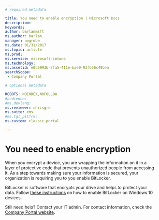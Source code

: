 ```yaml
---
# required metadata

title: You need to enable encryption | Microsoft Docs
description:
keywords:
author: barlanmsftms.author: barlan
manager: angrobe
ms.date: 01/31/2017
ms.topic: article
ms.prod:
ms.service: microsoft-intune
ms.technology:
ms.assetid: e0c5993b-3fa5-411e-bae0-93fb66c49beasearchScope: - Company Portal

# optional metadata

ROBOTS: NOINDEX,NOFOLLOW
#audience:
#ms.devlang:
ms.reviewer: chrisgre
ms.suite: ems
#ms.tgt_pltfrm:
ms.custom: classic-portal

---
```

# You need to enable encryption

When you encrypt a device, you are wrapping the information on it in a layer of protective code that prevents unauthorized people from accessing it. As a step towards making sure your information is secured, your organization is requiring you to you enable BitLocker.

BitLocker is software that encrypts your drive and helps to protect your data. Follow [these instructions](https://gallery.technet.microsoft.com/How-to-turn-on-BitLocker-34294d3d) on how to enable BitLocker on Windows 10 devices.

Still need help? Contact your IT admin. For contact information, check the [Company Portal website](http://portal.manage.microsoft.com).

